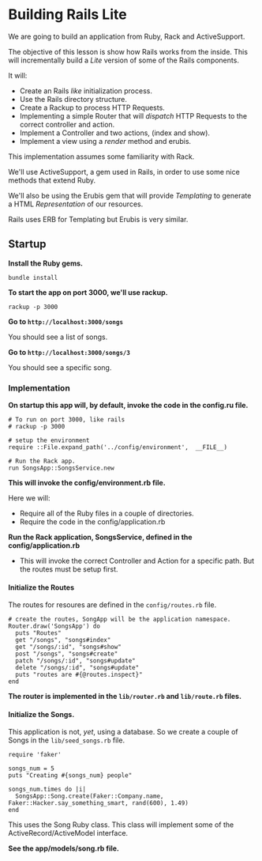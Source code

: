 
# Building Rails Lite

We are going to build an application from Ruby, Rack and ActiveSupport. 

The objective of this lesson is show how Rails works from the inside. This will incrementally build a _Lite_ version of some of the Rails components. 

It will:  

* Create an Rails _like_ initialization process.  
* Use the Rails directory structure.  
* Create a Rackup to process HTTP Requests.  
* Implementing a simple Router that will _dispatch_ HTTP Requests to the correct controller and action.  
* Implement a Controller and two actions, (index and show).  
* Implement a view using a _render_ method and erubis.


This implementation assumes some familiarity with Rack.

We'll use ActiveSupport, a gem used in Rails, in order to use some nice methods that extend Ruby.

We'll also be using the Erubis gem that will provide _Templating_ to generate a HTML _Representation_ of our resources.  

Rails uses ERB for Templating but Erubis is very similar.

## Startup 
**Install the Ruby gems.**

```
bundle install
```

**To start the app on port 3000, we'll use rackup.**

```
rackup -p 3000

```

**Go to `http://localhost:3000/songs`**

You should see a list of songs.

**Go to `http://localhost:3000/songs/3`**

You should see a specific song. 


### Implementation

**On startup this app will, by default, invoke the code in the config.ru file.**

```
# To run on port 3000, like rails
# rackup -p 3000

# setup the environment
require ::File.expand_path('../config/environment',  __FILE__)

# Run the Rack app.
run SongsApp::SongsService.new

```

**This will invoke the config/environment.rb file.**

Here we will:  

* Require all of the Ruby files in a couple of directories.
* Require the code in the config/application.rb

**Run the Rack application, SongsService, defined in the config/application.rb**

* This will invoke the correct Controller and Action for a specific path. But the routes must be setup first.


#### Initialize the Routes

The routes for resoures are defined in the `config/routes.rb` file.

```
# create the routes, SongApp will be the application namespace.
Router.draw('SongsApp') do
  puts "Routes"
  get "/songs", "songs#index"
  get "/songs/:id", "songs#show"
  post "/songs", "songs#create"
  patch "/songs/:id", "songs#update"
  delete "/songs/:id", "songs#update"
  puts "routes are #{@routes.inspect}"
end
```

**The router is implemented in the `lib/router.rb` and `lib/route.rb` files.**


#### Initialize the Songs.

This application is not, *yet*, using a database. So we create a couple of Songs in the `lib/seed_songs.rb` file.

```
require 'faker'

songs_num = 5
puts "Creating #{songs_num} people"

songs_num.times do |i|
  SongsApp::Song.create(Faker::Company.name, Faker::Hacker.say_something_smart, rand(600), 1.49)
end

```

This uses the Song Ruby class. This class will implement some of the ActiveRecord/ActiveModel interface.

**See the app/models/song.rb file.**




